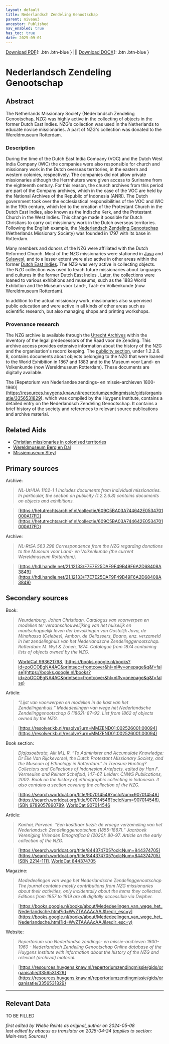 ```yaml
---
layout: default
title: Nederlandsch Zendeling Genootschap
parent: niveau3
ancestor: Published
nav_enabled: true
has_toc: true
date: 2025-09-01
--- 
```



[Download PDF](https://raw.githubusercontent.com/colonial-heritage/research-guides-dev/refs/heads/main/EXPORTS/published/PDF/niveau3/English/NZG.pdf){: .btn .btn-blue } |||    [Download DOCX](https://raw.githubusercontent.com/colonial-heritage/research-guides-dev/refs/heads/main/EXPORTS/published/DOCX/niveau3/English/NZG.docx){: .btn .btn-blue }


# Nederlandsch Zendeling Genootschap


## Abstract

The Netherlands Missionary Society (Nederlandsch Zendeling Genootschap, NZG) was highly active in the collecting of objects in the former Dutch East Indies. NZG's collection was used in the Netherlands to educate novice missionaries. A part of NZG's collection was donated to the Wereldmuseum Rotterdam.

### Description

During the time of the Dutch East India Company (VOC) and the Dutch West India Company (WIC) the companies were also responsible for church and missionary work in the Dutch overseas territories, in the eastern and western colonies, respectively. The companies did not allow private missionaries although the Herrnhuters were given access to Suriname from the eighteenth century. For this reason, the church archives from this period are part of the Company archives, which in the case of the VOC are held by the National Archives of the Republic of Indonesia (ANRI). The Dutch government took over the ecclesiastical responsibilities of the VOC and WIC in the 19th century, which led to the creation of the Protestant Church in the Dutch East Indies, also known as the Indische Kerk, and the Protestant Church in the West Indies. This change made it possible for Dutch Christians to carry out missionary work in the Dutch overseas territories. Following the English example, the [Nederlandsch Zendeling Genootschap](https://www.wikidata.org/entity/Q1946670) (Netherlands Missionary Society) was founded in 1797 with its base in Rotterdam.

Many members and donors of the NZG were affiliated with the Dutch Reformed Church. Most of the NZG missionaries were stationed in [Java](https://sws.geonames.org/1642673) and [Sulawesi](https://sws.geonames.org/9062340), and to a lesser extent were also active in other areas within the former [Dutch East Indies](https://sws.geonames.org/1643084). The NZG was very active in collecting objects. The NZG collection was used to teach future missionaries about languages and cultures in the former Dutch East Indies . Later, the collections were loaned to various exhibitions and museums, such as the 1883 World Exhibition and the Museum voor Land-, Taal- en Volkenkunde (now Wereldmuseum Rotterdam).

In addition to the actual missionary work, missionaries also supervised public education and were active in all kinds of other areas such as scientific research, but also managing shops and printing workshops.

### Provenance research

The NZG archive is available through the [Utrecht Archives](https://hetutrechtsarchief.nl/onderzoek/resultaten/archieven?mivast=39&mizig=210&miadt=39&miview=inv2&milang=nl&mizk_alle=1102-1&micode=1102-1) within the inventory of the legal predecessors of the Raad voor de Zending. This archive access provides extensive information about the history of the NZG and the organisation's record keeping. The [publicity section](https://hetutrechtsarchief.nl/collectie/609C5B9FAC4B4642E0534701000A17FD), under 1.2.2.6. 8, contains documents about objects belonging to the NZG that were loaned to the World Exhibition in 1867 and 1883 and to the Museum voor Land- en Volkenkunde (now Wereldmuseum Rotterdam). These documents are digitally available.

The [Repetorium van Nederlandse zendings- en missie-archieven 1800-1960] (https://resources.huygens.knaw.nl/repertoriumzendingmissie/gids/organisatie/3356531829), which was compiled by the Huygens Institute, contains a detailed entry on the Nederlandsch Zendeling Genootschap. It contains a brief history of the society and references to relevant source publications and archive material. 


## Related Aids

 - [Christian missionaries in colonised territories](niveau2/English/ChristianMission_20240417.yml)  
 - [Wereldmuseum Berg en Dal](niveau3/English/WMBergEnDal_20241001.yml)  
 - [Missiemuseum Steyl](niveau3/English/MissiemuseumSteyl_20241021.yml)  

## Primary sources

Archive:
  > *NL-UtHUA 1102-1 1*
  > _Includes documents from individual missionaries. In particular, the section on publicity (1.2.2.6.8) contains documents on objects and exhibitions._  

  > [https://hetutrechtsarchief.nl/collectie/609C5BA03A744642E0534701000A17FD](https://hetutrechtsarchief.nl/collectie/609C5BA03A744642E0534701000A17FD)

Archive:
  > *NL-RtSA 563  298*
  > _Correspondence from the NZG regarding donations to the Museum voor Land- en Volkenkunde (the current Wereldmuseum Rotterdam)._  

  > [https://hdl.handle.net/21.12133/F7E7E25DAF9F49B49F6A2D68408A3849](https://hdl.handle.net/21.12133/F7E7E25DAF9F49B49F6A2D68408A3849)

## Secondary sources

Book:
  > *Neurdenburg, Johan Christiaan. Catalogus van voorwerpen en modellen ter veraanschouwelijking van het huiselijk en maatschappelijk leven der bevolkingen van Oostelijk Java, de Minahassa (Celebes), Ambon, de Oeliassers, Boano, enz. verzameld in het zendelinghuis van het Nederlandsche Zendelinggenootschap. Rotterdam: M. Wyt & Zonen, 1874.*
  > _Catalogue from 1874 containing lists of objects owned by the NZG._  

  > [WorldCat 993621798](https://search.worldcat.org/title/993621798), [https://books.google.nl/books?id=zoOCOEgNA4AC&printsec=frontcover&hl=nl#v=onepage&q&f=false](https://books.google.nl/books?id=zoOCOEgNA4AC&printsec=frontcover&hl=nl#v=onepage&q&f=false)

Article:
  > *“Lijst van voorwerpen en modellen in de kast van het Zendelingenhuis.” Mededeelingen van wege het Nederlandsche Zendelinggenootschap 6 (1862): 87–92.*
  > _List from 1862 of objects owned by the NZG._  

  > [https://resolver.kb.nl/resolve?urn=MMZEND01:002526001:00094](https://resolver.kb.nl/resolve?urn=MMZEND01:002526001:00094)

Book section:
  > *Djajasoebrata, Alit M.L.R. “To Administer and Accumulate Knowledge: Dr Elie Van Rijckevorsel, the Dutch Protestant Missionary Society, and the Museum of Ethnology in Rotterdam.” In Treasure Hunting? Collectors and Collections of Indonesian Artefacts, edited by Han F. Vermeulen and Reimar Schefold, 147–67. Leiden: CNWS Publications, 2002.*
  > _Book on the history of ethnographic collecting in Indonesia. It also contains a section covering the collection of the NZG._  

  > [https://search.worldcat.org/title/907014546?oclcNum=907014546](https://search.worldcat.org/title/907014546?oclcNum=907014546), [ISBN 9789057890789](https://isbnsearch.org/isbn/9789057890789), [WorldCat 907014546](https://search.worldcat.org/title/907014546)

Article:
  > *Kanhai, Parveen. “Een kostbaar bezit: de vroege verzameling van het Nederlandsch Zendelinggenootschap (1855-1867).” Jaarboek Vereniging Vrienden Etnografica 8 (2020): 80–97.*
  > _Article on the early collection of the NZG._  

  > [https://search.worldcat.org/title/844374705?oclcNum=844374705](https://search.worldcat.org/title/844374705?oclcNum=844374705), [ISBN 2214-1111](https://portal.issn.org/resource/ISSN/2214-1111), [WorldCat 844374705](https://search.worldcat.org/title/844374705)

Magazine:
  > *Mededeelingen van wege het Nederlandsche Zendelinggenootschap*
  > _The journal contains mostly contributions from NZG missionaries about their activities, only incidentally about the items they collected. Editions from 1857 to 1919 are all digitally accessible via Delpher._  

  > [https://books.google.nl/books/about/Mededeelingen_van_wege_het_Nederlandsche.html?id=WvZTAAAAcAAJ&redir_esc=y](https://books.google.nl/books/about/Mededeelingen_van_wege_het_Nederlandsche.html?id=WvZTAAAAcAAJ&redir_esc=y)

Website:
  > *Repertorium van Nederlandse zendings- en missie-archieven 1800-1960 - Nederlandsch Zendeling Genootschap*
  > _Online database of the Huygens Institute with information about the history of the NZG and relevant (archival) material._  

  > [https://resources.huygens.knaw.nl/repertoriumzendingmissie/gids/organisatie/3356531829](https://resources.huygens.knaw.nl/repertoriumzendingmissie/gids/organisatie/3356531829)



---
## Relevant Data 
TO BE FILLED

_first edited by Wiebe Reints as original_author on 2024-05-08_  
_last edited by abacus as translator on 2025-04-24
(applies to section: Main-text; Sources)_
        